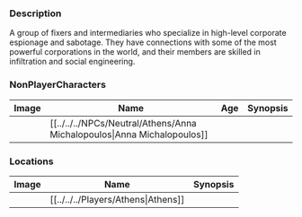 ### Description
A group of fixers and intermediaries who specialize in high-level corporate espionage and sabotage. They have connections with some of the most powerful corporations in the world, and their members are skilled in infiltration and social engineering.

### NonPlayerCharacters
| Image | Name              | Age | Synopsis |
| ----- | ----------------- | --- | -------- |
|       | [[../../../NPCs/Neutral/Athens/Anna Michalopoulos\|Anna Michalopoulos]] |     |          |
### Locations
| Image | Name   | Synopsis |
| ----- | ------ | -------- |
|       | [[../../../Players/Athens\|Athens]] |         |